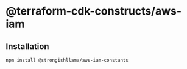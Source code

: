 # @terraform-cdk-constructs/aws-iam

## Installation

```
npm install @strongishllama/aws-iam-constants
```